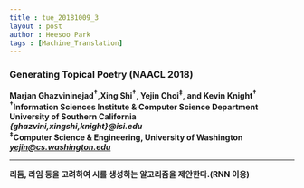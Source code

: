 ```yaml
---
title : tue_20181009_3
layout : post
author : Heesoo Park
tags : [Machine_Translation]
---
```


<h3>Generating Topical Poetry (NAACL 2018)</h3>


<p>

<b>Marjan Ghazvininejad<sup>†</sup>,Xing Shi<sup>†</sup>, Yejin Choi<sup>‡</sup>, and Kevin Knight<sup>†</sup><br/>
<sup>†</sup>Information Sciences Institute & Computer Science Department<br/>
University of Southern California<br/>
<em>{ghazvini,xingshi,knight}@isi.edu</em><br/>
<sup>‡</sup>Computer Science & Engineering, University of Washington<br/>
<em>yejin@cs.washington.edu</em>








</p>

<hr />
<p>
리듬, 라임 등을 고려하여 시를 생성하는 알고리즘을 제안한다.(RNN 이용)
</p>